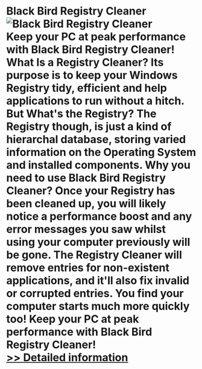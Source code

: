 # Black Bird Registry Cleaner<br />![Black Bird Registry Cleaner](https://mycommerce.akamaized.net/api/pimages/P300781934/BIG/300781934.PNG)<br />Keep your PC at peak performance with Black Bird Registry Cleaner! What Is a Registry Cleaner? Its purpose is to keep your Windows Registry tidy, efficient and help applications to run without a hitch. But What's the Registry? The Registry though, is just a kind of hierarchal database, storing varied information on the Operating System and installed components. Why you need to use Black Bird Registry Cleaner? Once your Registry has been cleaned up, you will likely notice a performance boost and any error messages you saw whilst using your computer previously will be gone. The Registry Cleaner will remove entries for non-existent applications, and it'll also fix invalid or corrupted entries. You find your computer starts much more quickly too! Keep your PC at peak performance with Black Bird Registry Cleaner!<br />[>> Detailed information](https://secure.shareit.com/shareit/product.html?productid=300781934&affiliateid=200057808)